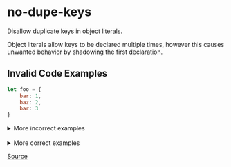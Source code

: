 <!--
 generated docs file, do not edit by hand, see xtask/docgen 
-->
# no-dupe-keys

Disallow duplicate keys in object literals. 

Object literals allow keys to be declared multiple times, however this causes unwanted
behavior by shadowing the first declaration. 

## Invalid Code Examples 

```js
let foo = {
    bar: 1,
    baz: 2,
    bar: 3
}
```

<details>
 <summary> More incorrect examples </summary>

```js
let foo = {
    bar,
    baz,
    get bar() {

    }
}
```

```js
let foo = {
    get bar() {

    },
    set bar(foo)  {

    }
}
```
</details><br>
<details>
 <summary> More correct examples </summary>

```js
let foo = {
    bar: {
        bar: {},
        baz: 5
    },
    baz: {}
}
```
</details>

[Source](../../../rslint_core/src/groups/errors/no_dupe_keys.rs)